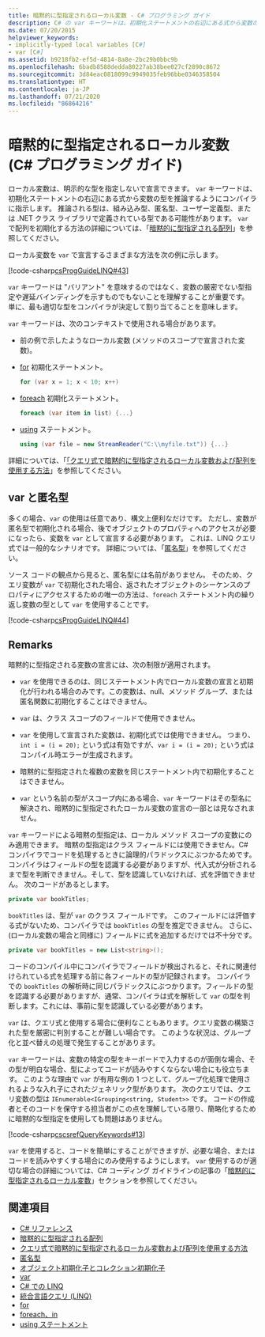 ```yaml
---
title: 暗黙的に型指定されるローカル変数 - C# プログラミング ガイド
description: C# の var キーワードは、初期化ステートメントの右辺にある式から変数の型を推論するようにコンパイラに指示します。
ms.date: 07/20/2015
helpviewer_keywords:
- implicitly-typed local variables [C#]
- var [C#]
ms.assetid: b9218fb2-ef5d-4814-8a8e-2bc29b0bbc9b
ms.openlocfilehash: 6badb8588dedda80227ab38bee027cf2890c8672
ms.sourcegitcommit: 3d84eac0818099c9949035feb96bbe0346358504
ms.translationtype: HT
ms.contentlocale: ja-JP
ms.lasthandoff: 07/21/2020
ms.locfileid: "86864216"
---
```

# <a name="implicitly-typed-local-variables-c-programming-guide"></a>暗黙的に型指定されるローカル変数 (C# プログラミング ガイド)

ローカル変数は、明示的な型を指定しないで宣言できます。 `var` キーワードは、初期化ステートメントの右辺にある式から変数の型を推論するようにコンパイラに指示します。 推論される型は、組み込み型、匿名型、ユーザー定義型、または .NET クラス ライブラリで定義されている型である可能性があります。 `var` で配列を初期化する方法の詳細については、「[暗黙的に型指定される配列](../arrays/implicitly-typed-arrays.md)」を参照してください。

ローカル変数を `var` で宣言するさまざまな方法を次の例に示します。

[!code-csharp[csProgGuideLINQ#43](~/samples/snippets/csharp/VS_Snippets_VBCSharp/csProgGuideLINQ/CS/csRef30LangFeatures_2.cs#43)]

`var` キーワードは "バリアント" を意味するのではなく、変数の厳密でない型指定や遅延バインディングを示すものでもないことを理解することが重要です。 単に、最も適切な型をコンパイラが決定して割り当てることを意味します。

`var` キーワードは、次のコンテキストで使用される場合があります。

- 前の例で示したようなローカル変数 (メソッドのスコープで宣言された変数)。

- [for](../../language-reference/keywords/for.md) 初期化ステートメント。

    ```csharp
    for (var x = 1; x < 10; x++)
    ```

- [foreach](../../language-reference/keywords/foreach-in.md) 初期化ステートメント。

    ```csharp
    foreach (var item in list) {...}
    ```

- [using](../../language-reference/keywords/using-statement.md) ステートメント。

    ```csharp
    using (var file = new StreamReader("C:\\myfile.txt")) {...}
    ```

詳細については、「[「クエリ式で暗黙的に型指定されるローカル変数および配列を使用する方法](how-to-use-implicitly-typed-local-variables-and-arrays-in-a-query-expression.md)」を参照してください。

## <a name="var-and-anonymous-types"></a>var と匿名型

多くの場合、`var` の使用は任意であり、構文上便利なだけです。 ただし、変数が匿名型で初期化される場合、後でオブジェクトのプロパティへのアクセスが必要になったら、変数を `var` として宣言する必要があります。 これは、LINQ クエリ式では一般的なシナリオです。 詳細については、「[匿名型](anonymous-types.md)」を参照してください。

ソース コードの観点から見ると、匿名型には名前がありません。 そのため、クエリ変数が `var` で初期化された場合、返されたオブジェクトのシーケンスのプロパティにアクセスするための唯一の方法は、`foreach` ステートメント内の繰り返し変数の型として `var` を使用することです。

[!code-csharp[csProgGuideLINQ#44](~/samples/snippets/csharp/VS_Snippets_VBCSharp/csProgGuideLINQ/CS/csRef30LangFeatures_2.cs#44)]

## <a name="remarks"></a>Remarks

暗黙的に型指定される変数の宣言には、次の制限が適用されます。

- `var` を使用できるのは、同じステートメント内でローカル変数の宣言と初期化が行われる場合のみです。この変数は、null、メソッド グループ、または匿名関数に初期化することはできません。

- `var` は、クラス スコープのフィールドで使用できません。

- `var` を使用して宣言された変数は、初期化式では使用できません。 つまり、`int i = (i = 20);` という式は有効ですが、`var i = (i = 20);` という式はコンパイル時エラーが生成されます。

- 暗黙的に型指定された複数の変数を同じステートメント内で初期化することはできません。

- `var` という名前の型がスコープ内にある場合、`var` キーワードはその型名に解決され、暗黙的に型指定されたローカル変数の宣言の一部とは見なされません。

`var` キーワードによる暗黙の型指定は、ローカル メソッド スコープの変数にのみ適用できます。 暗黙の型指定はクラス フィールドには使用できません。C# コンパイラでコードを処理するときに論理的パラドックスにぶつかるためです。コンパイラはフィールドの型を認識する必要がありますが、代入式が分析されるまで型を判断できません。そして、型を認識していなければ、式を評価できません。 次のコードがあるとします。

```csharp
private var bookTitles;
```

`bookTitles` は、型が `var` のクラス フィールドです。 このフィールドには評価する式がないため、コンパイラでは `bookTitles` の型を推定できません。 さらに、(ローカル変数の場合と同様に) フィールドに式を追加するだけでは不十分です。

```csharp
private var bookTitles = new List<string>();
```

コードのコンパイル中にコンパイラでフィールドが検出されると、それに関連付けられている式を処理する前に各フィールドの型が記録されます。 コンパイラでの `bookTitles` の解析時に同じパラドックスにぶつかります。フィールドの型を認識する必要がありますが、通常、コンパイラは式を解析して `var` の型を判断します。これには、事前に型を認識している必要があります。

`var` は、クエリ式と使用する場合に便利なこともあります。クエリ変数の構築された型を厳密に判別することが難しい場合です。 このような状況は、グループ化と並べ替えの処理で発生することがあります。

`var` キーワードは、変数の特定の型をキーボードで入力するのが面倒な場合、その型が明白な場合、型によってコードが読みやすくならない場合にも役立ちます。 このような理由で `var` が有用な例の 1 つとして、グループ化処理で使用されるような入れ子にされたジェネリック型があります。 次のクエリでは、クエリ変数の型は `IEnumerable<IGrouping<string, Student>>` です。 コードの作成者とそのコードを保守する担当者がこの点を理解している限り、簡略化するために暗黙的な型指定を使用しても問題はありません。

[!code-csharp[cscsrefQueryKeywords#13](~/samples/snippets/csharp/VS_Snippets_VBCSharp/CsCsrefQueryKeywords/CS/Group.cs#13)]

`var` を使用すると、コードを簡単にすることができますが、必要な場合、またはコードを読みやすくする場合にのみ使用するようにします。 `var` 使用するのが適切な場合の詳細については、C# コーディング ガイドラインの記事の「[暗黙的に型指定されるローカル変数](../inside-a-program/coding-conventions.md#implicitly-typed-local-variables)」セクションを参照してください。

## <a name="see-also"></a>関連項目

- [C# リファレンス](../../language-reference/index.md)
- [暗黙的に型指定される配列](../arrays/implicitly-typed-arrays.md)
- [クエリ式で暗黙的に型指定されるローカル変数および配列を使用する方法](how-to-use-implicitly-typed-local-variables-and-arrays-in-a-query-expression.md)
- [匿名型](anonymous-types.md)
- [オブジェクト初期化子とコレクション初期化子](object-and-collection-initializers.md)
- [var](../../language-reference/keywords/var.md)
- [C# での LINQ](../../linq/index.md)
- [統合言語クエリ (LINQ)](../../linq/index.md)
- [for](../../language-reference/keywords/for.md)
- [foreach、in](../../language-reference/keywords/foreach-in.md)
- [using ステートメント](../../language-reference/keywords/using-statement.md)
